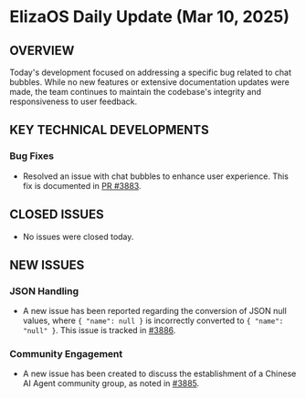 # ElizaOS Daily Update (Mar 10, 2025)

## OVERVIEW 
Today's development focused on addressing a specific bug related to chat bubbles. While no new features or extensive documentation updates were made, the team continues to maintain the codebase's integrity and responsiveness to user feedback.

## KEY TECHNICAL DEVELOPMENTS

### Bug Fixes
- Resolved an issue with chat bubbles to enhance user experience. This fix is documented in [PR #3883](https://github.com/elizaos/eliza/pull/3883).

## CLOSED ISSUES
- No issues were closed today.

## NEW ISSUES

### JSON Handling
- A new issue has been reported regarding the conversion of JSON null values, where `{ "name": null }` is incorrectly converted to `{ "name": "null" }`. This issue is tracked in [#3886](https://github.com/elizaos/eliza/issues/3886).

### Community Engagement
- A new issue has been created to discuss the establishment of a Chinese AI Agent community group, as noted in [#3885](https://github.com/elizaos/eliza/issues/3885).